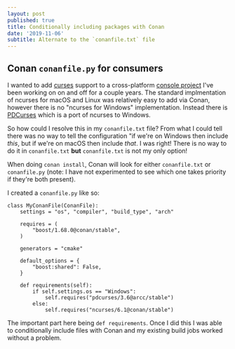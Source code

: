 ```yaml
---
layout: post
published: true
title: Conditionally including packages with Conan
date: '2019-11-06'
subtitle: Alternate to the `conanfile.txt` file
---
```

## Conan `conanfile.py` for consumers

I wanted to add [curses](https://en.wikipedia.org/wiki/Curses_(programming_library)) support to a cross-platform [console project](https://github.com/zethon/arcc) I've been working on on and off for a couple years. The standard implmentation of ncurses for macOS and Linux was relatively easy to add via Conan, however there is no "ncurses for Windows" implementation. Instead there is [PDCurses](https://pdcurses.org/) which is a port of ncurses to Windows. 

So how could I resolve this in my `conanfile.txt` file? From what I could tell there was no way to tell the configuration "if we're on Windows then include *this*, but if we're on macOS then include *that*. I was right! There is no way to do it in `conanfile.txt` **but** `conanfile.txt` is not my only option!

When doing `conan install`, Conan will look for either `conanfile.txt` or `conanfile.py` (note: I have not experimented to see which one takes priority if they're both present). 

I created a `conanfile.py` like so:

```
class MyConanFile(ConanFile):
    settings = "os", "compiler", "build_type", "arch"

    requires = (
        "boost/1.68.0@conan/stable",
    )

    generators = "cmake"

    default_options = {
        "boost:shared": False,
    }

    def requirements(self):
        if self.settings.os == "Windows":
            self.requires("pdcurses/3.6@arcc/stable")
        else:
            self.requires("ncurses/6.1@conan/stable")
```

The important part here being `def requirements`. Once I did this I was able to conditionally include files with Conan and my existing build jobs worked without a problem.
